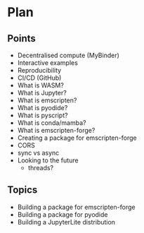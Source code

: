 # Plan

## Points
- Decentralised compute (MyBinder)
- Interactive examples
- Reproducibility
- CI/CD (GitHub)
- What is WASM?
- What is Jupyter?
- What is emscripten?
- What is pyodide?
- What is pyscript?
- What is conda/mamba?
- What is emscripten-forge?
- Creating a package for emscripten-forge
- CORS
- sync vs async
- Looking to the future
  - threads?

## Topics
- Building a package for emscripten-forge
- Building a package for pyodide
- Building a JupyterLite distribution